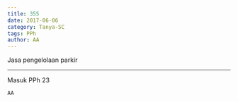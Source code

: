 ```yaml
---
title: 355
date: 2017-06-06
category: Tanya-SC
tags: PPh
author: AA
---
```


Jasa pengelolaan parkir

---

Masuk PPh 23

`AA`
